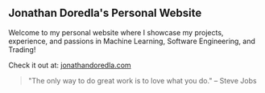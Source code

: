 ## Jonathan Doredla's Personal Website

Welcome to my personal website where I showcase my projects, experience, and passions in Machine Learning, Software Engineering, and Trading!

Check it out at: [jonathandoredla.com](https://jonathandoredla.com)

> "The only way to do great work is to love what you do." – Steve Jobs
